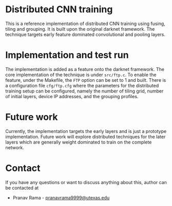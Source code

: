 # Distributed CNN training #
This is a reference implementation of distributed CNN training using fusing, tiling and grouping. It is built upon the original darknet framework. The technique targets early feature dominated convolutional and pooling layers.

# Implementation and test run #
The implementation is added as a feature onto the darknet framework. The core implementation of the technique is under `src/ftp.c`. To enable the feature, under the Makefile, the `FTP` option can be set to 1 and built. There is a configuration file `cfg/ftp.cfg` where the parameters for the distributed training setup can be configured, namely the number of tiling grid, number of initial layers, device IP addresses, and the grouping profiles.

# Future work #
Currently, the implementation targets the early layers and is just a prototype implementation. Future work will explore distributed techniques for the later layers which are generally weight dominated to train on the complete network. 

# Contact
If you have any questions or want to discuss anything about this, author can be contacted at 
* Pranav Rama - pranavrama9999@utexas.edu